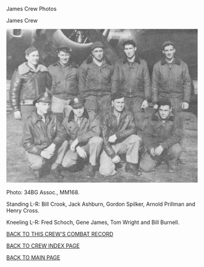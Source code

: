
James Crew Photos






 




James Crew  
  

![](James.jpg)  

Photo: 34BG Assoc., MM168.  

Standing L-R: Bill Crook, Jack Ashburn, Gordon Spilker, Arnold Prillman and Henry Cross.  

Kneeling L-R: Fred Schoch, Gene James, Tom Wright and Bill Burnell.  

  

[BACK TO THIS CREW'S COMBAT RECORD](../crews/James.md)  

[BACK TO CREW INDEX PAGE](../000crews.md)  

[BACK TO MAIN PAGE](../index.md)


